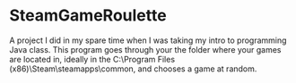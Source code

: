 # SteamGameRoulette
A project I did in my spare time when I was taking my intro to programming Java class. This program goes through your the folder where your games are located in, ideally in the C:\Program Files (x86)\Steam\steamapps\common\, and chooses a game at random. 
